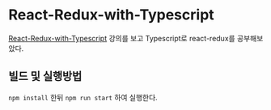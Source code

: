 # React-Redux-with-Typescript
[React-Redux-with-Typescript](https://www.youtube.com/watch?v=udr2rx_B99w) 강의를 보고 Typescript로 react-redux를 공부해보았다.

## 빌드 및 실행방법
`npm install` 한뒤 `npm run start` 하여 실행한다.
